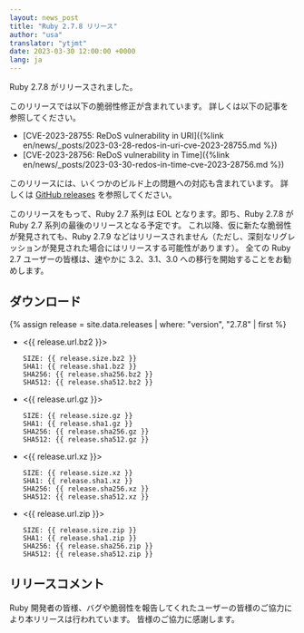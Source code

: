 ```yaml
---
layout: news_post
title: "Ruby 2.7.8 リリース"
author: "usa"
translator: "ytjmt"
date: 2023-03-30 12:00:00 +0000
lang: ja
---
```


Ruby 2.7.8 がリリースされました。

このリリースでは以下の脆弱性修正が含まれています。
詳しくは以下の記事を参照してください。

* [CVE-2023-28755: ReDoS vulnerability in URI]({%link en/news/_posts/2023-03-28-redos-in-uri-cve-2023-28755.md %})
* [CVE-2023-28756: ReDoS vulnerability in Time]({%link en/news/_posts/2023-03-30-redos-in-time-cve-2023-28756.md %})

このリリースには、いくつかのビルド上の問題への対応も含まれています。
詳しくは [GitHub releases](https://github.com/ruby/ruby/releases/tag/v2_7_8) を参照してください。

このリリースをもって、Ruby 2.7 系列は EOL となります。即ち、Ruby 2.7.8 が Ruby 2.7 系列の最後のリリースとなる予定です。
これ以降、仮に新たな脆弱性が発見されても、Ruby 2.7.9 などはリリースされません（ただし、深刻なリグレッションが発見された場合にはリリースする可能性があります）。
全ての Ruby 2.7 ユーザーの皆様は、速やかに 3.2、3.1、3.0 への移行を開始することをお勧めします。

## ダウンロード

{% assign release = site.data.releases | where: "version", "2.7.8" | first %}

* <{{ release.url.bz2 }}>

      SIZE: {{ release.size.bz2 }}
      SHA1: {{ release.sha1.bz2 }}
      SHA256: {{ release.sha256.bz2 }}
      SHA512: {{ release.sha512.bz2 }}

* <{{ release.url.gz }}>

      SIZE: {{ release.size.gz }}
      SHA1: {{ release.sha1.gz }}
      SHA256: {{ release.sha256.gz }}
      SHA512: {{ release.sha512.gz }}

* <{{ release.url.xz }}>

      SIZE: {{ release.size.xz }}
      SHA1: {{ release.sha1.xz }}
      SHA256: {{ release.sha256.xz }}
      SHA512: {{ release.sha512.xz }}

* <{{ release.url.zip }}>

      SIZE: {{ release.size.zip }}
      SHA1: {{ release.sha1.zip }}
      SHA256: {{ release.sha256.zip }}
      SHA512: {{ release.sha512.zip }}

## リリースコメント

Ruby 開発者の皆様、バグや脆弱性を報告してくれたユーザーの皆様のご協力により本リリースは行われています。
皆様のご協力に感謝します。
